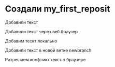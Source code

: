 ﻿# Создали my_first_reposit

Добавили текст

Добавили текст через веб браузер

Добавим тескт локально

Добавили текст в новой ветке newbranch

Разрешаем конфликт текст в браузере

